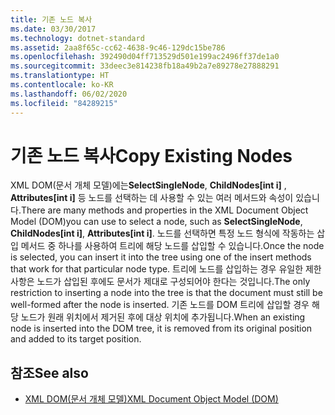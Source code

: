 ```yaml
---
title: 기존 노드 복사
ms.date: 03/30/2017
ms.technology: dotnet-standard
ms.assetid: 2aa8f65c-cc62-4638-9c46-129dc15be786
ms.openlocfilehash: 392490d04ff713529d501e199ac2496ff37de1a0
ms.sourcegitcommit: 33deec3e814238fb18a49b2a7e89278e27888291
ms.translationtype: HT
ms.contentlocale: ko-KR
ms.lasthandoff: 06/02/2020
ms.locfileid: "84289215"
---
```

# <a name="copy-existing-nodes"></a><span data-ttu-id="04afb-102">기존 노드 복사</span><span class="sxs-lookup"><span data-stu-id="04afb-102">Copy Existing Nodes</span></span>
<span data-ttu-id="04afb-103">XML DOM(문서 개체 모델)에는**SelectSingleNode**, **ChildNodes[int i]** , **Attributes[int i]** 등 노드를 선택하는 데 사용할 수 있는 여러 메서드와 속성이 있습니다.</span><span class="sxs-lookup"><span data-stu-id="04afb-103">There are many methods and properties in the XML Document Object Model (DOM)you can use to select a node, such as **SelectSingleNode**, **ChildNodes[int i]**, **Attributes[int i]**.</span></span> <span data-ttu-id="04afb-104">노드를 선택하면 특정 노드 형식에 작동하는 삽입 메서드 중 하나를 사용하여 트리에 해당 노드를 삽입할 수 있습니다.</span><span class="sxs-lookup"><span data-stu-id="04afb-104">Once the node is selected, you can insert it into the tree using one of the insert methods that work for that particular node type.</span></span> <span data-ttu-id="04afb-105">트리에 노드를 삽입하는 경우 유일한 제한 사항은 노드가 삽입된 후에도 문서가 제대로 구성되어야 한다는 것입니다.</span><span class="sxs-lookup"><span data-stu-id="04afb-105">The only restriction to inserting a node into the tree is that the document must still be well-formed after the node is inserted.</span></span> <span data-ttu-id="04afb-106">기존 노드를 DOM 트리에 삽입할 경우 해당 노드가 원래 위치에서 제거된 후에 대상 위치에 추가됩니다.</span><span class="sxs-lookup"><span data-stu-id="04afb-106">When an existing node is inserted into the DOM tree, it is removed from its original position and added to its target position.</span></span>  
  
## <a name="see-also"></a><span data-ttu-id="04afb-107">참조</span><span class="sxs-lookup"><span data-stu-id="04afb-107">See also</span></span>

- [<span data-ttu-id="04afb-108">XML DOM(문서 개체 모델)</span><span class="sxs-lookup"><span data-stu-id="04afb-108">XML Document Object Model (DOM)</span></span>](xml-document-object-model-dom.md)
